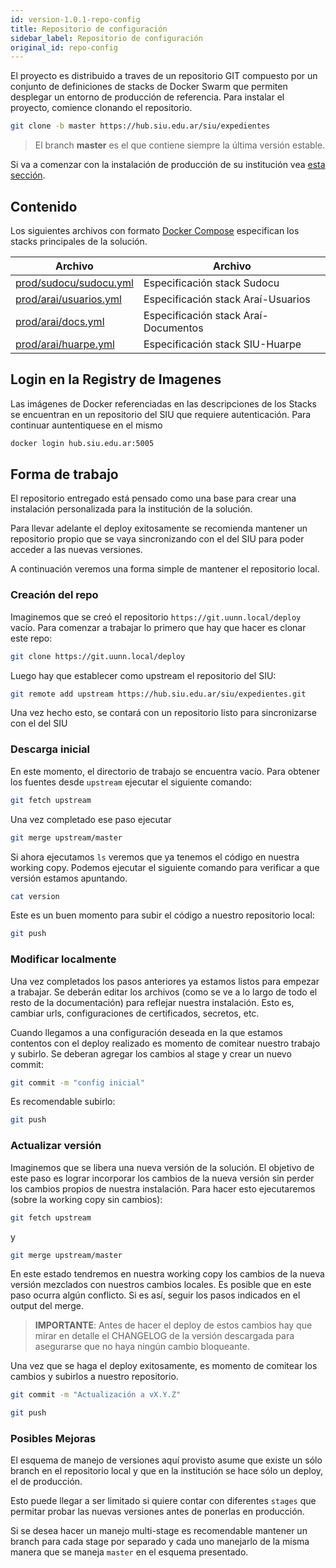 ```yaml
---
id: version-1.0.1-repo-config
title: Repositorio de configuración
sidebar_label: Repositorio de configuración
original_id: repo-config
---
```


El proyecto es distribuido a traves de un repositorio GIT compuesto por un conjunto de definiciones de stacks de Docker Swarm que permiten desplegar un entorno de producción de referencia. 
Para instalar el proyecto, comience clonando el repositorio.

```bash
git clone -b master https://hub.siu.edu.ar/siu/expedientes
```

> El branch **master** es el que contiene siempre la última versión estable.

Si va a comenzar con la instalación de producción de su institución vea [esta sección](#forma-de-trabajo).
## Contenido

Los siguientes archivos con formato [Docker Compose](https://docs.docker.com/compose/compose-file/) especifican los stacks principales de la solución.  

| Archivo                 | Archivo             |
|-------------------------|---------------------|
| [prod/sudocu/sudocu.yml](https://hub.siu.edu.ar/siu/expedientes/-/blob/master/prod/sudocu/sudocu.yml)  | Especificación stack Sudocu |
| [prod/arai/usuarios.yml](https://hub.siu.edu.ar/siu/expedientes/-/blob/master/prod/arai/usuarios.yml)  | Especificación stack Araí-Usuarios |
| [prod/arai/docs.yml](https://hub.siu.edu.ar/siu/expedientes/-/blob/master/prod/arai/docs.yml) | Especificación stack Araí-Documentos |
| [prod/arai/huarpe.yml](https://hub.siu.edu.ar/siu/expedientes/-/blob/master/prod/arai/huarpe.yml) | Especificación stack SIU-Huarpe |


## Login en la Registry de Imagenes

Las imágenes de Docker referenciadas en las descripciones de los Stacks se encuentran en un repositorio del SIU que requiere autenticación. Para continuar auntentiquese en el mismo

```bash
docker login hub.siu.edu.ar:5005
```

## Forma de trabajo

El repositorio entregado está pensado como una base para crear una instalación personalizada para la institución de la solución.

Para llevar adelante el deploy exitosamente se recomienda mantener un repositorio propio que se vaya sincronizando con el del SIU para poder acceder a las nuevas versiones.

A continuación veremos una forma simple de mantener el repositorio local.

### Creación del repo
Imaginemos que se creó el repositorio `https://git.uunn.local/deploy` vacío. Para comenzar a trabajar lo primero que hay que hacer es clonar este repo:
```bash
git clone https://git.uunn.local/deploy
```

Luego hay que establecer como upstream el repositorio del SIU:

```bash
git remote add upstream https://hub.siu.edu.ar/siu/expedientes.git
```

Una vez hecho esto, se contará con un repositorio listo para sincronizarse con el del SIU

### Descarga inicial

En este momento, el directorio de trabajo se encuentra vacío. Para obtener los fuentes desde `upstream` ejecutar el siguiente comando:

```bash
git fetch upstream 
```
Una vez completado ese paso ejecutar

```bash
git merge upstream/master
```

Si ahora ejecutamos `ls` veremos que ya tenemos el código en nuestra working copy. Podemos ejecutar el siguiente comando para verificar a que versión estamos apuntando.

```bash
cat version
```

Este es un buen momento para subir el código a nuestro repositorio local:

```bash
git push
```

### Modificar localmente

Una vez completados los pasos anteriores ya estamos listos para empezar a trabajar. Se deberán editar los archivos (como se ve a lo largo de todo el resto de la documentación) para reflejar nuestra instalación. Esto es, cambiar urls, configuraciones de certificados, secretos, etc.

Cuando llegamos a una configuración deseada en la que estamos contentos con el deploy realizado es momento de comitear nuestro trabajo y subirlo. Se deberan agregar los cambios al stage y crear un nuevo commit:

```bash
git commit -m "config inicial"
```

Es recomendable subirlo:
```bash
git push
```

### Actualizar versión
Imaginemos que se libera una nueva versión de la solución. El objetivo de este paso es lograr incorporar los cambios de la nueva versión sin perder los cambios propios de nuestra instalación. Para hacer esto ejecutaremos (sobre la working copy sin cambios):

```bash
git fetch upstream 
```
y

```bash
git merge upstream/master
```

En este estado tendremos en nuestra working copy los cambios de la nueva versión mezclados con nuestros cambios locales. Es posible que en este paso ocurra algún conflicto. Si es así, seguir los pasos indicados en el output del merge.

> **IMPORTANTE**: Antes de hacer el deploy de estos cambios hay que mirar en detalle el CHANGELOG de la versión descargada para asegurarse que no haya ningún cambio bloqueante.

Una vez que se haga el deploy exitosamente, es momento de comitear los cambios y subirlos a nuestro repositorio.

```bash
git commit -m "Actualización a vX.Y.Z"
```

```bash
git push
```
### Posibles Mejoras
El esquema de manejo de versiones aquí provisto asume que existe un sólo branch en el repositorio local y que en la institución se hace sólo un deploy, el de producción.

Esto puede llegar a ser limitado si quiere contar con diferentes `stages` que permitar probar las nuevas versiones antes de ponerlas en producción.

Si se desea hacer un manejo multi-stage es recomendable mantener un branch para cada stage por separado y cada uno manejarlo de la misma manera que se maneja `master` en el esquema presentado.
